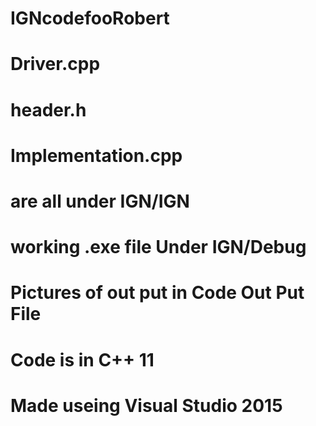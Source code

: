 # IGNcodefooRobert
# Driver.cpp
# header.h
# Implementation.cpp
# are all under IGN/IGN
# working .exe file Under IGN/Debug
# Pictures of out put in Code Out Put File
# Code is in C++ 11 
# Made useing Visual Studio 2015
